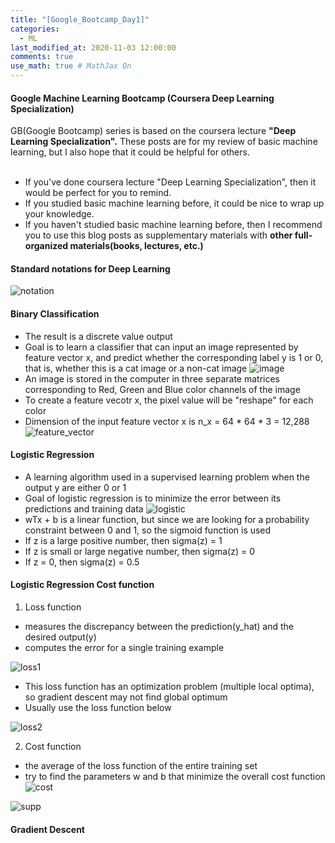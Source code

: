 ```yaml
---
title: "[Google_Bootcamp_Day1]"
categories: 
  - ML
last_modified_at: 2020-11-03 12:00:00
comments: true
use_math: true # MathJax On
---
```

#### Google Machine Learning Bootcamp (Coursera Deep Learning Specialization)

GB(Google Bootcamp) series is based on the coursera lecture **"Deep Learning Specialization".**
These posts are for my review of basic machine learning, but I also hope that it could be helpful for others.<br><br>

- If you've done coursera lecture "Deep Learning Specialization", then it would be perfect for you to remind. <br>
- If you studied basic machine learning before, it could be nice to wrap up your knowledge. <br>
- If you haven't studied basic machine learning before, then I recommend you to use this blog posts as supplementary materials with **other full-organized materials(books, lectures, etc.)**

#### Standard notations for Deep Learning 
![notation](https://user-images.githubusercontent.com/62474292/102651645-430e6b00-41b0-11eb-8e1f-83a0c334ee82.png)

#### Binary Classification
- The result is a discrete value output
- Goal is to learn a classifier that can input an image represented by feature vector x, and predict whether the corresponding label y is 1 or 0, that is, whether this is a cat image or a non-cat image
![image](https://user-images.githubusercontent.com/62474292/102651642-4144a780-41b0-11eb-91b7-0cc95a602c3b.png)
- An image is stored in the computer in three separate matrices corresponding to Red, Green and Blue color channels of the image
- To create a feature vecotr x, the pixel value will be "reshape" for each color
- Dimension of the input feature vector x is n_x = 64 * 64 * 3 = 12,288
![feature_vector](https://user-images.githubusercontent.com/62474292/102651648-443f9800-41b0-11eb-9e23-2f57acc02640.png)

#### Logistic Regression
- A learning algorithm used in a supervised learning problem when the output y are either 0 or 1
- Goal of logistic regression is to minimize the error between its predictions and training data
![logistic](https://user-images.githubusercontent.com/62474292/102656125-bc10c100-41b6-11eb-8329-21bc1d61f150.png)
- wTx + b is a linear function, but since we are looking for a probability constraint between 0 and 1, so the sigmoid function is used
- If z is a large positive number, then sigma(z) = 1
- If z is small or large negative number, then sigma(z) = 0
- If z = 0, then sigma(z) = 0.5

#### Logistic Regression Cost function

1. Loss function
- measures the discrepancy between the prediction(y_hat) and the desired output(y)
- computes the error for a single training example

![loss1](https://user-images.githubusercontent.com/62474292/102680107-cd7abd00-41f8-11eb-8fd0-0b8df4c61035.png)
- This loss function has an optimization problem (multiple local optima), so gradient descent may not find global optimum
- Usually use the loss function below

![loss2](https://user-images.githubusercontent.com/62474292/102680105-cc499000-41f8-11eb-82b2-ec7c49dac196.png)

2. Cost function
- the average of the loss function of the entire training set
- try to find the parameters w and b that minimize the overall cost function
![cost](https://user-images.githubusercontent.com/62474292/102680106-cce22680-41f8-11eb-8792-d013c8ee1273.png)

![supp](https://user-images.githubusercontent.com/62474292/102680103-c94e9f80-41f8-11eb-82c6-53a14d5c2979.png)

#### Gradient Descent
